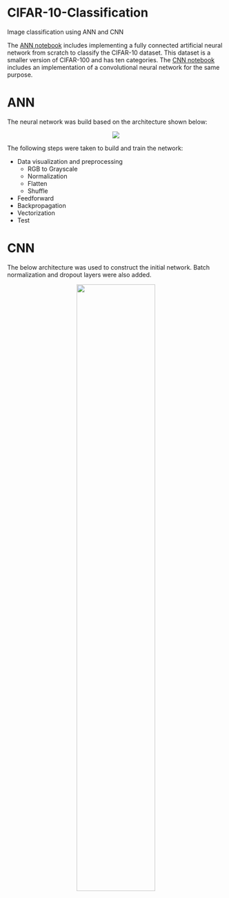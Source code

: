 # CIFAR-10-Classification
Image classification using ANN and CNN

The [ANN notebook](/CI_ANN.ipynb) includes implementing a fully connected artificial neural network from scratch to classify the CIFAR-10 dataset. This dataset is a smaller version of CIFAR-100 and has ten categories.
The [CNN notebook](/CI_ANN.ipynb) includes an implementation of a convolutional neural network for the same purpose. 

# ANN
The neural network was build based on the architecture shown below:
<p align="center">
  <img src="https://user-images.githubusercontent.com/79719208/196043699-7ddc27c1-15e0-476a-9900-43fdd8fd2afb.png">
</p>
The following steps were taken to build and train the network:

* Data visualization and preprocessing
  * RGB to Grayscale
  * Normalization
  * Flatten
  * Shuffle
* Feedforward
* Backpropagation
* Vectorization
* Test

# CNN
The below architecture was used to construct the initial network. Batch normalization and dropout layers were also added.
<p align="center">
  <img src="https://user-images.githubusercontent.com/79719208/196044282-223d1c2e-0515-435b-b921-4a42e5fbef8d.png" width=60% height=60%>
</p>
